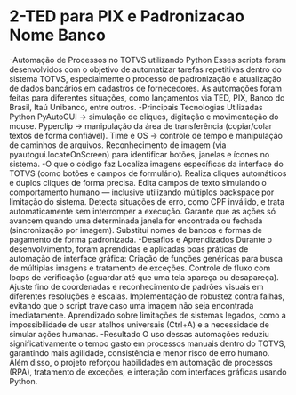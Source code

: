 # 2-TED para PIX e Padronizacao Nome Banco
-Automação de Processos no TOTVS utilizando Python  Esses scripts foram desenvolvidos com o objetivo de automatizar tarefas repetitivas dentro do sistema TOTVS, especialmente o processo de padronização e atualização de dados bancários em cadastros de fornecedores. As automações foram feitas para diferentes situações, como lançamentos via TED, PIX, Banco do Brasil, Itaú Unibanco, entre outros.  -Principais Tecnologias Utilizadas  Python  PyAutoGUI → simulação de cliques, digitação e movimentação do mouse.  Pyperclip → manipulação da área de transferência (copiar/colar textos de forma confiável).  Time e OS → controle de tempo e manipulação de caminhos de arquivos.  Reconhecimento de imagem (via pyautogui.locateOnScreen) para identificar botões, janelas e ícones no sistema.  -O que o código faz  Localiza imagens específicas da interface do TOTVS (como botões e campos de formulário).  Realiza cliques automáticos e duplos cliques de forma precisa.  Edita campos de texto simulando o comportamento humano — inclusive utilizando múltiplos backspace por limitação do sistema.  Detecta situações de erro, como CPF inválido, e trata automaticamente sem interromper a execução.  Garante que as ações só avancem quando uma determinada janela for encontrada ou fechada (sincronização por imagem).  Substitui nomes de bancos e formas de pagamento de forma padronizada.  -Desafios e Aprendizados  Durante o desenvolvimento, foram aprendidas e aplicadas boas práticas de automação de interface gráfica:  Criação de funções genéricas para busca de múltiplas imagens e tratamento de exceções.  Controle de fluxo com loops de verificação (aguardar até que uma tela apareça ou desapareça).  Ajuste fino de coordenadas e reconhecimento de padrões visuais em diferentes resoluções e escalas.  Implementação de robustez contra falhas, evitando que o script trave caso uma imagem não seja encontrada imediatamente.  Aprendizado sobre limitações de sistemas legados, como a impossibilidade de usar atalhos universais (Ctrl+A) e a necessidade de simular ações humanas.  -Resultado  O uso dessas automações reduziu significativamente o tempo gasto em processos manuais dentro do TOTVS, garantindo mais agilidade, consistência e menor risco de erro humano. Além disso, o projeto reforçou habilidades em automação de processos (RPA), tratamento de exceções, e interação com interfaces gráficas usando Python.
